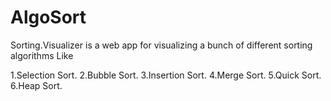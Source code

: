 # AlgoSort
Sorting.Visualizer is a web app for visualizing a bunch of different sorting algorithms Like

1.Selection Sort.
2.Bubble Sort.
3.Insertion Sort.
4.Merge Sort.
5.Quick Sort.
6.Heap Sort.
